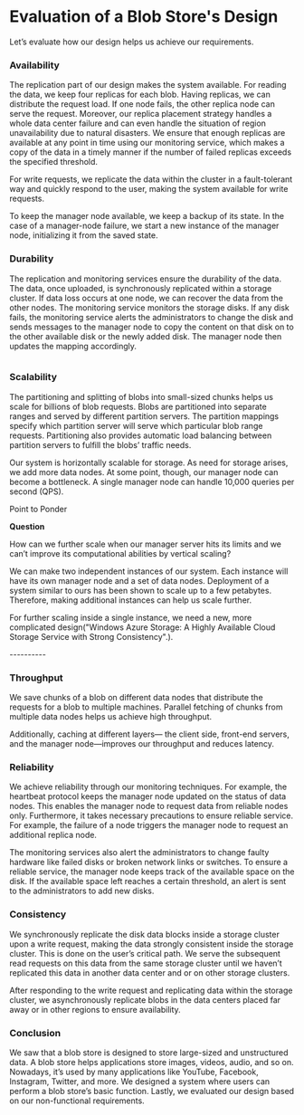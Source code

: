 # Evaluation of a Blob Store's Design

Let’s evaluate how our design helps us achieve our requirements.

### Availability <a href="#availability-0" id="availability-0"></a>

The replication part of our design makes the system available. For reading the data, we keep four replicas for each blob. Having replicas, we can distribute the request load. If one node fails, the other replica node can serve the request. Moreover, our replica placement strategy handles a whole data center failure and can even handle the situation of region unavailability due to natural disasters. We ensure that enough replicas are available at any point in time using our monitoring service, which makes a copy of the data in a timely manner if the number of failed replicas exceeds the specified threshold.

For write requests, we replicate the data within the cluster in a fault-tolerant way and quickly respond to the user, making the system available for write requests.

To keep the manager node available, we keep a backup of its state. In the case of a manager-node failure, we start a new instance of the manager node, initializing it from the saved state.

### Durability <a href="#durability-1" id="durability-1"></a>

The replication and monitoring services ensure the durability of the data. The data, once uploaded, is synchronously replicated within a storage cluster. If data loss occurs at one node, we can recover the data from the other nodes. The monitoring service monitors the storage disks. If any disk fails, the monitoring service alerts the administrators to change the disk and sends messages to the manager node to copy the content on that disk on to the other available disk or the newly added disk. The manager node then updates the mapping accordingly.

<figure><img src="https://kuweiguge.github.io/Grokking-Modern-System-Design-Interview-Gitbook/assets/Screenshot 2023-09-03 at 2.07.30 AM.png" alt=""><figcaption></figcaption></figure>

### Scalability <a href="#scalability-0" id="scalability-0"></a>

The partitioning and splitting of blobs into small-sized chunks helps us scale for billions of blob requests. Blobs are partitioned into separate ranges and served by different partition servers. The partition mappings specify which partition server will serve which particular blob range requests. Partitioning also provides automatic load balancing between partition servers to fulfill the blobs’ traffic needs.

Our system is horizontally scalable for storage. As need for storage arises, we add more data nodes. At some point, though, our manager node can become a bottleneck. A single manager node can handle 10,000 queries per second (QPS).

Point to Ponder

**Question**

How can we further scale when our manager server hits its limits and we can’t improve its computational abilities by vertical scaling?

We can make two independent instances of our system. Each instance will have its own manager node and a set of data nodes. Deployment of a system similar to ours has been shown to scale up to a few petabytes. Therefore, making additional instances can help us scale further.

For further scaling inside a single instance, we need a new, more complicated design("Windows Azure Storage: A Highly Available Cloud Storage Service with Strong Consistency".).

\----------

### Throughput <a href="#throughput-0" id="throughput-0"></a>

We save chunks of a blob on different data nodes that distribute the requests for a blob to multiple machines. Parallel fetching of chunks from multiple data nodes helps us achieve high throughput.

Additionally, caching at different layers— the client side, front-end servers, and the manager node—improves our throughput and reduces latency.

### Reliability <a href="#reliability-1" id="reliability-1"></a>

We achieve reliability through our monitoring techniques. For example, the heartbeat protocol keeps the manager node updated on the status of data nodes. This enables the manager node to request data from reliable nodes only. Furthermore, it takes necessary precautions to ensure reliable service. For example, the failure of a node triggers the manager node to request an additional replica node.

The monitoring services also alert the administrators to change faulty hardware like failed disks or broken network links or switches. To ensure a reliable service, the manager node keeps track of the available space on the disk. If the available space left reaches a certain threshold, an alert is sent to the administrators to add new disks.

### Consistency <a href="#consistency-2" id="consistency-2"></a>

We synchronously replicate the disk data blocks inside a storage cluster upon a write request, making the data strongly consistent inside the storage cluster. This is done on the user’s critical path. We serve the subsequent read requests on this data from the same storage cluster until we haven’t replicated this data in another data center and or on other storage clusters.

After responding to the write request and replicating data within the storage cluster, we asynchronously replicate blobs in the data centers placed far away or in other regions to ensure availability.

### Conclusion <a href="#conclusion-3" id="conclusion-3"></a>

We saw that a blob store is designed to store large-sized and unstructured data. A blob store helps applications store images, videos, audio, and so on. Nowadays, it’s used by many applications like YouTube, Facebook, Instagram, Twitter, and more. We designed a system where users can perform a blob store’s basic function. Lastly, we evaluated our design based on our non-functional requirements.
